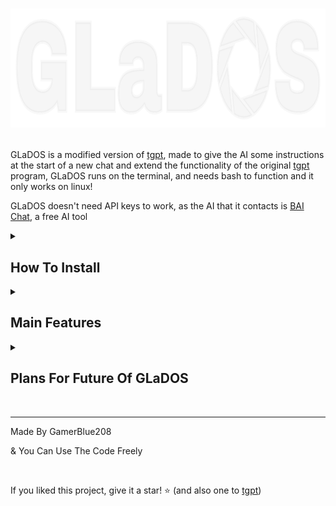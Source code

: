 # <p align="center"><img src="/resources/Logo.svg" height="190"></p>
GLaDOS is a modified version of [tgpt](https://github.com/aandrew-me/tgpt), made to give the AI some instructions at the start of a new chat and extend the functionality of the original [tgpt](https://github.com/aandrew-me/tgpt) program, GLaDOS runs on the terminal, and needs bash to function and it only works on linux!

GLaDOS doesn't need API keys to work, as the AI that it contacts is [BAI Chat](https://chatbot.theb.ai), a free AI tool

<details id=0>
<summary><h2><b>How To Install</b></h2></summary>
  
   Execute This (And Follow The Installer):
  
   ```
  curl -SL --progress-bar https://github.com/GamerBlue208/GLaDOS/releases/latest/download/GLaDOS-Installer.sh -o ./GLaDOS-Installer && chmod +x ./GLaDOS-Installer && ./GLaDOS-Installer && rm ./GLaDOS-Installer
  ```
  
</details>
<details id=1>
<summary><h2><b>Main Features</b></h2></summary>
  GLaDOS gives a start prompt on every new chat, so the AI addresses to you with your username.
  
  ​
  
  Chat Mode, for the longest chats/questions (glados -c):
  <p align="center"><img src="/resources/Chat Mode.png"></p>
  
  ​
  
  Classic Mode, a way to ask a quick question (glados ""):
  <p align="center"><img src="/resources/Classic Mode.png"></p>
  
  ​
  
  Settings Menu, to configure the AI (for now there's only the personality option) (glados --settings):
  <p align="center"><img src="/resources/Settings Menu.png"></p>
  <p align="center"><img src="/resources/Settings Menu_2.png"></p>
  <p align="center"><img src="/resources/Settings Menu_3.png"></p>
</details>

<details id=2>
<summary><h2><b>Plans For Future Of GLaDOS</b></h2></summary>
  
  I will start to make a fork of [tgpt](https://github.com/aandrew-me/tgpt), it will take long until its finished, when finished it will be released publicly and this repo will be privated. And also, i will remake the art.
</details>
  
<br>

---

Made By GamerBlue208

& You Can Use The Code Freely

<br>

If you liked this project, give it a star! ⭐ (and also one to [tgpt](https://github.com/aandrew-me/tgpt))
